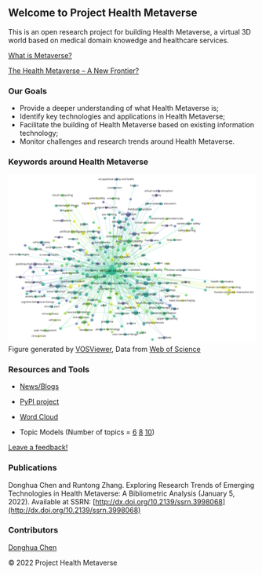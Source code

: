 ## Welcome to Project Health Metaverse

This is an open research project for building Health Metaverse, a virtual 3D world based on medical domain knowedge and healthcare services. 

[What is Metaverse?](word_clouds/what-is-metaverse.md)

[The Health Metaverse – A New Frontier?](https://coruzant.com/health-tech/the-health-metaverse-a-new-frontier/)

### Our Goals

- Provide a deeper understanding of what Health Metaverse is;
- Identify key technologies and applications in Health Metaverse;
- Facilitate the building of Health Metaverse based on existing information technology;
- Monitor challenges and research trends around Health Metaverse.

### Keywords around Health Metaverse

![Virtual Reality in Healthcare](images/metaverse-virtual-reality.png)
Figure generated by [VOSViewer](https://www.vosviewer.com/), Data from [Web of Science](https://www.webofknowledge.com/)

### Resources and Tools

- [News/Blogs](https://github.com/dhchenx/Health-Metaverse)

- [PyPI project](https://pypi.org/project/health-metaverse/)

- [Word Cloud](word_clouds/health_metaverse_wordcloud.md)

- Topic Models (Number of topics = [6](topic_models/health_metaverse_6.html)  [8](topic_models/health_metaverse_8.html) [10](topic_models/health_metaverse_10.html))

[Leave a feedback!](https://github.com/Health-Metaverse/health-metaverse.github.io/issues)

### Publications

Donghua Chen and Runtong Zhang. Exploring Research Trends of Emerging Technologies in Health Metaverse: A Bibliometric Analysis (January 5, 2022). Available at SSRN: [http://dx.doi.org/10.2139/ssrn.3998068](http://dx.doi.org/10.2139/ssrn.3998068)

### Contributors

[Donghua Chen](https://github.com/dhchenx)


© 2022 Project Health Metaverse